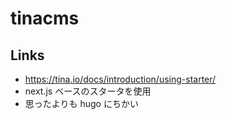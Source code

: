 # tinacms
## Links
- https://tina.io/docs/introduction/using-starter/
- next.js ベースのスタータを使用
- 思ったよりも hugo にちかい
